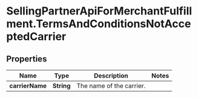 # SellingPartnerApiForMerchantFulfillment.TermsAndConditionsNotAcceptedCarrier

## Properties
Name | Type | Description | Notes
------------ | ------------- | ------------- | -------------
**carrierName** | **String** | The name of the carrier. | 



